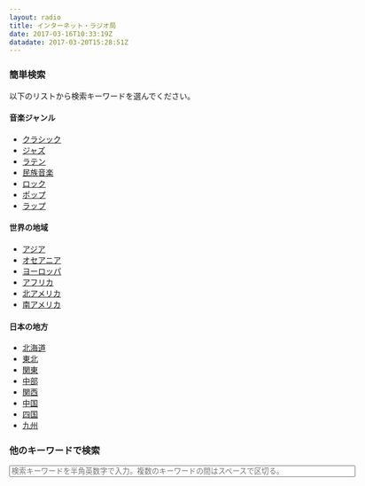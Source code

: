 ```yaml
---
layout: radio
title: インターネット・ラジオ局
date: 2017-03-16T10:33:19Z
datadate: 2017-03-20T15:28:51Z
---
```

### 簡単検索
以下のリストから検索キーワードを選んでください。
#### 音楽ジャンル
- [クラシック](https://guskant.github.io/accessible/radiosearch.html?query=classique)
- [ジャズ](https://guskant.github.io/accessible/radiosearch.html?query=jazz)
- [ラテン](https://guskant.github.io/accessible/radiosearch.html?query=latin)
- [民族音楽](https://guskant.github.io/accessible/radiosearch.html?query=folklore)
- [ロック](https://guskant.github.io/accessible/radiosearch.html?query=rock)
- [ポップ](https://guskant.github.io/accessible/radiosearch.html?query=pop)
- [ラップ](https://guskant.github.io/accessible/radiosearch.html?query=rap)

#### 世界の地域
- [アジア](https://guskant.github.io/accessible/radiosearch.html?query=asia)
- [オセアニア](https://guskant.github.io/accessible/radiosearch.html?query=oceania)
- [ヨーロッパ](https://guskant.github.io/accessible/radiosearch.html?query=europe)
- [アフリカ](https://guskant.github.io/accessible/radiosearch.html?query=africa)
- [北アメリカ](https://guskant.github.io/accessible/radiosearch.html?query=north+america)
- [南アメリカ](https://guskant.github.io/accessible/radiosearch.html?query=south+america)

#### 日本の地方
- [北海道](https://guskant.github.io/accessible/radiosearch.html?query=hokkaido)
- [東北](https://guskant.github.io/accessible/radiosearch.html?query=touhoku)
- [関東](https://guskant.github.io/accessible/radiosearch.html?query=kantou)
- [中部](https://guskant.github.io/accessible/radiosearch.html?query=tyuubu)
- [関西](https://guskant.github.io/accessible/radiosearch.html?query=kansai)
- [中国](https://guskant.github.io/accessible/radiosearch.html?query=nihon+tyuugoku)
- [四国](https://guskant.github.io/accessible/radiosearch.html?query=sikoku)
- [九州](https://guskant.github.io/accessible/radiosearch.html?query=kyuusyuu)

### 他のキーワードで検索
<form action="/accessible/radiosearch.html" method="get">
  <input type="text" id="search-box" size="75" name="query" placeholder="検索キーワードを半角英数字で入力。複数のキーワードの間はスペースで区切る。">
</form>

